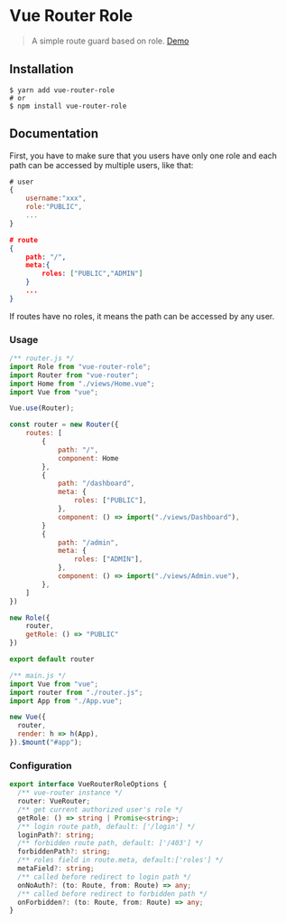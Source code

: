 # Vue Router Role
> A simple route guard based on role. [Demo](https://mywsq.github.io/vue-router-role)

## Installation
```shell
$ yarn add vue-router-role
# or
$ npm install vue-router-role
```
## Documentation
First, you have to make sure that you users have only one role and each  path can be accessed by multiple users, like that:
```js
# user
{
    username:"xxx",
    role:"PUBLIC",
    ...
}
```  
```json
# route
{
    path: "/",
    meta:{
        roles: ["PUBLIC","ADMIN"]
    }
    ...
}
```
If routes have no roles, it means the path can be accessed by any user.

### Usage
```js
/** router.js */
import Role from "vue-router-role";
import Router from "vue-router";
import Home from "./views/Home.vue";
import Vue from "vue";

Vue.use(Router);

const router = new Router({
    routes: [
        {
            path: "/",
            component: Home
        },
        {
            path: "/dashboard",
            meta: {
                roles: ["PUBLIC"],
            },
            component: () => import("./views/Dashboard"),
        }
        {
            path: "/admin",
            meta: {
                roles: ["ADMIN"],
            },
            component: () => import("./views/Admin.vue"),
        },
    ]
})

new Role({
    router,
    getRole: () => "PUBLIC"
})

export default router
```

```js
/** main.js */
import Vue from "vue";
import router from "./router.js";
import App from "./App.vue";

new Vue({
  router,
  render: h => h(App),
}).$mount("#app");
```

### Configuration
```typescript
export interface VueRouterRoleOptions {
  /** vue-router instance */
  router: VueRouter;
  /** get current authorized user's role */
  getRole: () => string | Promise<string>;
  /** login route path, default: ['/login'] */
  loginPath?: string;
  /** forbidden route path, default: ['/403'] */
  forbiddenPath?: string;
  /** roles field in route.meta, default:['roles'] */
  metaField?: string;
  /** called before redirect to login path */
  onNoAuth?: (to: Route, from: Route) => any;
  /** called before redirect to forbidden path */
  onForbidden?: (to: Route, from: Route) => any;
}
```

